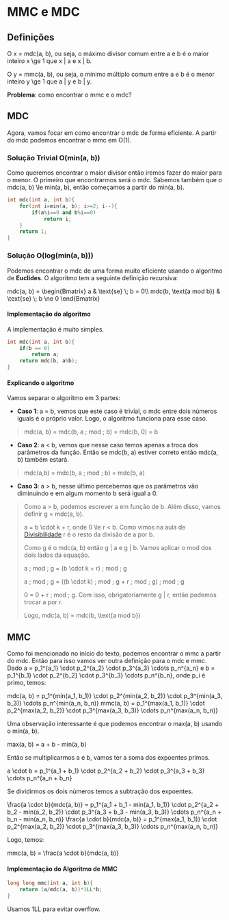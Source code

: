 # MMC e MDC
## Definições
O <e>x = mdc(a, b)</e>, ou seja, o máximo divisor comum entre <e>a</e> e <e>b</e> é o maior inteiro <e>x \ge 1</e> que <e>x | a</e> e <e>x | b</e>.

O <e>y = mmc(a, b)</e>, ou seja, o mínimo múltiplo comum entre <e>a</e> e <e>b</e> é o menor inteiro <e>y \ge 1</e> que <e>a | y</e> e <e>b | y</e>.

**Problema**: como encontrar o mmc e o mdc?

## MDC
Agora, vamos focar em como encontrar o mdc de forma eficiente. A partir do mdc podemos encontrar o mmc em <e>O(1)</e>.

### Solução Trivial <e>O(min(a, b))</e>
Como queremos encontrar o maior divisor então iremos fazer do maior para o menor. O primeiro que encontrarmos será o mdc. Sabemos também que o <e>mdc(a, b) \le min(a, b)</e>, então começamos a partir do <e>min(a, b)</e>.  

```cpp
int mdc(int a, int b){
	for(int i=min(a, b); i>=2; i--){
		if(a%i==0 and b%i==0)
			return i;
	}
	return 1;
}
```

### Solução <e>O(log(min(a, b)))</e>
Podemos encontrar o mdc de uma forma muito eficiente usando o algoritmo de **Euclides**. O algoritmo tem a seguinte definição recursiva:

<be>
mdc(a, b) = 
\begin{Bmatrix}
a                                  & \text{se} \; b = 0\\  
mdc(b, \text{a mod b}) & \text{se} \; b \ne 0
\end{Bmatrix}
</be>

#### Implementação do algoritmo

A implementação é muito simples.

```cpp
int mdc(int a, int b){
	if(b == 0)
		return a;
	return mdc(b, a%b);
}
```

#### Explicando o algoritmo
Vamos separar o algoritmo em 3 partes:

- **Caso 1**: <e>a = b</e>, vemos que este caso é trivial, o mdc entre dois números iguais é o próprio valor. Logo, o algoritmo funciona para esse caso. 
><e>mdc(a, b) = mdc(b, a \; mod \; b) =  mdc(b, 0) = b</e>

- **Caso 2**: <e>a < b</e>, vemos que nesse caso temos apenas a troca dos parâmetros da função. Então se <e>mdc(b, a)</e> estiver correto então <e>mdc(a, b)</e> também estará.
> <e>mdc(a,b) = mdc(b, a \; mod \; b) = mdc(b, a)</e>

- **Caso 3**: <e>a > b</e>, nesse último percebemos que os parâmetros vão diminuindo e em algum momento <e>b</e> será igual a 0.
> Como <e>a > b</e>, podemos escrever <e>a</e> em função de <e>b</e>. Além disso, vamos definir <e>g = mdc(a, b)</e>.
>
> <e>a = b \cdot k + r</e>, onde <e>0 \le r < b</e>. Como vimos na aula de [Divisibilidade](https://codemarathon.com.br/conteudo/matematica/divisibilidade) r é o resto da divisão de <e>a</e> por <e>b</e>.
>
> Como <e>g</e> é o <e>mdc(a, b)</e> então <e>g | a</e> e <e>g | b</e>. Vamos aplicar o mod dos dois lados da equação.
>
> <e>a \; mod \; g = (b \cdot k + r) \; mod \; g</e>
>
> <e>a \; mod \; g = ((b \cdot k) \; mod \; g + r  \; mod \; g) \; mod \; g</e>
>
> <e>0 = 0 + r  \; mod \; g</e>. Com isso, obrigatoriamente <e>g | r</e>, então podemos trocar <e>a</e> por <e>r</e>.
>
> Logo, <e>mdc(a, b) = mdc(b, \text{a mod b})</e>

## MMC
Como foi mencionado no início do texto, podemos encontrar o mmc a partir do mdc. Então para isso vamos ver outra definição para o mdc e mmc. Dado <e>a = p_1^{a_1} \cdot p_2^{a_2} \cdot p_3^{a_3}  \cdots p_n^{a_n}</e> e
<e>b = p_1^{b_1} \cdot p_2^{b_2} \cdot p_3^{b_3}  \cdots p_n^{b_n}</e>, onde <e>p_i</e> é primo, temos:

<be>
mdc(a, b) = p_1^{min(a_1, b_1)} \cdot p_2^{min(a_2, b_2)} \cdot p_3^{min(a_3, b_3)}  \cdots p_n^{min(a_n, b_n)}
<be>

<be>
mmc(a, b) = p_1^{max(a_1, b_1)} \cdot p_2^{max(a_2, b_2)} \cdot p_3^{max(a_3, b_3)}  \cdots p_n^{max(a_n, b_n)}
<be>

Uma observação interessante é que podemos encontrar o max(a, b) usando o min(a, b). 

<be>
max(a, b) = a + b - min(a, b)
<be>

Então se multiplicarmos a e b, vamos ter a soma dos expoentes primos.

<be>
a \cdot b = p_1^{a_1 + b_1} \cdot p_2^{a_2 + b_2} \cdot p_3^{a_3 + b_3}  \cdots p_n^{a_n + b_n}
</be>

Se dividirmos os dois números temos a subtração dos expoentes.

<be>
\frac{a \cdot b}{mdc(a, b)} = p_1^{a_1 + b_1 - min(a_1, b_1)} \cdot p_2^{a_2 + b_2 - min(a_2, b_2)} \cdot p_3^{a_3 + b_3 - min(a_3, b_3)}  \cdots p_n^{a_n + b_n - min(a_n, b_n)}
</be>

<be>
\frac{a \cdot b}{mdc(a, b)} = p_1^{max(a_1, b_1)} \cdot p_2^{max(a_2, b_2)} \cdot p_3^{max(a_3, b_3)}  \cdots p_n^{max(a_n, b_n)}
</be>

Logo, temos:

<be>
mmc(a, b) = \frac{a \cdot b}{mdc(a, b)}
</be>

#### Implementação do Algoritmo de MMC

```cpp
long long mmc(int a, int b){
	return (a/mdc(a, b))*1LL*b;
}
```

Usamos 1LL para evitar overflow.
